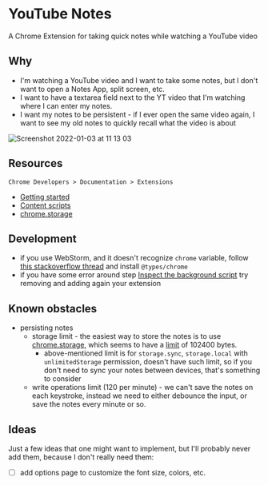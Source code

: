 # YouTube Notes

A Chrome Extension for taking quick notes while watching a YouTube video

## Why

- I'm watching a YouTube video and I want to take some notes, but I don't want to open a Notes App, split screen, etc. 
- I want to have a textarea field next to the YT video that I'm watching where I can enter my notes.
- I want my notes to be persistent - if I ever open the same video again, I want to see my old notes to quickly recall what the video is about

![Screenshot 2022-01-03 at 11 13 03](https://user-images.githubusercontent.com/58401630/147919353-9de8ed4e-3bfc-42db-be9c-23cdaa93a877.png)

## Resources

`Chrome Developers > Documentation > Extensions`

- [Getting started](https://developer.chrome.com/docs/extensions/mv3/getstarted/)
- [Content scripts](https://developer.chrome.com/docs/extensions/mv3/content_scripts/#functionality)
- [chrome.storage](https://developer.chrome.com/docs/extensions/reference/storage/)

## Development 

- if you use WebStorm, and it doesn't recognize `chrome` variable, follow [this stackoverflow thread](https://stackoverflow.com/a/25466708/13504198)
  and install `@types/chrome`
- if you have some error around step [Inspect the background script](https://developer.chrome.com/docs/extensions/mv3/getstarted/#inspect-background)
  try removing and adding again your extension

## Known obstacles

- persisting notes 
  - storage limit - the easiest way to store the notes is to use [chrome.storage](https://developer.chrome.com/docs/extensions/reference/storage/),
    which seems to have a [limit](https://developer.chrome.com/docs/extensions/reference/storage/#property-sync) of 102400 bytes.
    - above-mentioned limit is for `storage.sync`, `storage.local` with `unlimitedStorage` permission, doesn't have such limit, 
      so if you don't need to sync your notes between devices, that's something to consider
  - write operations limit (120 per minute) - we can't save the notes on each keystroke, instead we need to either debounce
    the input, or save the notes every minute or so.

## Ideas 

Just a few ideas that one might want to implement, but I'll probably never add them, because I don't really 
need them:

- [ ] add options page to customize the font size, colors, etc.

